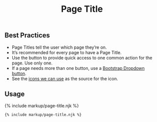 ﻿---
title: Page Title
summary: The Page Title block explains the purpose of a page.
tags: components
layout: guide
eleventyNavigation:
  key: Page Title
  parent: Components
  order: 220
  excerpt: The Page Title block explains the purpose of a page.
  img: /img/illustrations/illus-page-title.svg
---

## Best Practices

- Page Titles tell the user which page they’re on.
- It’s recommended for every page to have a Page Title. 
- Use the button to provide quick access to one common action for the page. Use only one.
- If a page needs more than one button, use a <a href="https://getbootstrap.com/docs/5.1/components/dropdowns/#single-button" target="_blank">Bootstrap Dropdown button</a>.
- See the [icons we can use](https://fontawesome.com/icons?d=gallery&s=brands,solid&m=free) as the source for the icon.

## Usage

{% include markup/page-title.njk %}

``` html
{% include markup/page-title.njk %}
```

